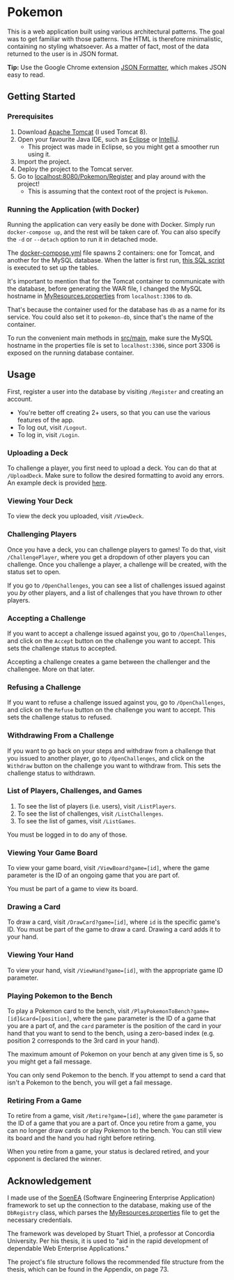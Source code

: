 # Pokemon

This is a web application built using various architectural patterns. The goal was to get familiar with those patterns. The HTML is therefore minimalistic, containing no styling whatsoever. As a matter of fact, most of the data returned to the user is in JSON format.

**Tip:** Use the Google Chrome extension [JSON Formatter](https://chrome.google.com/webstore/detail/json-formatter/bcjindcccaagfpapjjmafapmmgkkhgoa?hl=en), which makes JSON easy to read.

## Getting Started

### Prerequisites 

1. Download [Apache Tomcat](http://tomcat.apache.org/) (I used Tomcat 8).
2. Open your favourite Java IDE, such as [Eclipse](https://www.eclipse.org/) or [IntelliJ](https://www.jetbrains.com/idea/).
    - This project was made in Eclipse, so you might get a smoother run using it.
3. Import the project.
4. Deploy the project to the Tomcat server.
5. Go to [localhost:8080/Pokemon/Register](http://localhost:8080/Pokemon/Register) and play around with the project!
    - This is assuming that the context root of the project is `Pokemon`.

### Running the Application (with Docker)

Running the application can very easily be done with Docker. Simply run `docker-compose up`, and the rest will be taken care of. You can also specify the `-d` or `--detach` option to run it in detached mode.

The [docker-compose.yml](docker-compose.yml) file spawns 2 containers: one for Tomcat, and another for the MySQL database. When the latter is first run, [this SQL script](mysql-init/init.sql) is executed to set up the tables.

It's important to mention that for the Tomcat container to communicate with the database, before generating the WAR file, I changed the MySQL hostname in [MyResources.properties](src/MyResources.properties) from `localhost:3306` to `db`.

That's because the container used for the database has `db` as a name for its service. You could also set it to `pokemon-db`, since that's the name of the container.

To run the convenient main methods in [src/main](src/main), make sure the MySQL hostname in the properties file is set to `localhost:3306`, since port 3306 is exposed on the running database container.

## Usage

First, register a user into the database by visiting `/Register` and creating an account.

- You're better off creating 2+ users, so that you can use the various features of the app.
- To log out, visit `/Logout`.
- To log in, visit `/Login`.
    
### Uploading a Deck

To challenge a player, you first need to upload a deck. You can do that at `/UploadDeck`. Make sure to follow the desired formatting to avoid any errors. An example deck is provided [here](WebContent/deck-example.txt).

### Viewing Your Deck

To view the deck you uploaded, visit `/ViewDeck`.

### Challenging Players

Once you have a deck, you can challenge players to games! To do that, visit `/ChallengePlayer`, where you get a dropdown of other players you can challenge. Once you challenge a player, a challenge will be created, with the status set to open.

If you go to `/OpenChallenges`, you can see a list of challenges issued against you _by_ other players, and a list of challenges that you have thrown _to_ other players.

### Accepting a Challenge

If you want to accept a challenge issued against you, go to `/OpenChallenges`, and click on the `Accept` button on the challenge you want to accept. This sets the challenge status to accepted.

Accepting a challenge creates a game between the challenger and the challengee. More on that later.

### Refusing a Challenge

If you want to refuse a challenge issued against you, go to `/OpenChallenges`, and click on the `Refuse` button on the challenge you want to accept. This sets the challenge status to refused.

### Withdrawing From a Challenge

If you want to go back on your steps and withdraw from a challenge that you issued to another player, go to `/OpenChallenges`, and click on the `Withdraw` button on the challenge you want to withdraw from. This sets the challenge status to withdrawn.

### List of Players, Challenges, and Games

1. To see the list of players (i.e. users), visit `/ListPlayers`.
2. To see the list of challenges, visit `/ListChallenges`.
3. To see the list of games, visit `/ListGames`.

You must be logged in to do any of those.

### Viewing Your Game Board

To view your game board, visit `/ViewBoard?game=[id]`, where the game parameter is the ID of an ongoing game that you are part of.

You must be part of a game to view its board.

### Drawing a Card

To draw a card, visit `/DrawCard?game=[id]`, where `id` is the specific game's ID. You must be part of the game to draw a card. Drawing a card adds it to your hand.

### Viewing Your Hand

To view your hand, visit `/ViewHand?game=[id]`, with the appropriate game ID parameter.

### Playing Pokemon to the Bench

To play a Pokemon card to the bench, visit `/PlayPokemonToBench?game=[id]&card=[position]`, where the `game` parameter is the ID of a game that you are a part of, and the `card` parameter is the position of the card in your hand that you want to send to the bench, using a zero-based index (e.g. position 2 corresponds to the 3rd card in your hand).

The maximum amount of Pokemon on your bench at any given time is 5, so you might get a fail message.

You can only send Pokemon to the bench. If you attempt to send a card that isn't a Pokemon to the bench, you will get a fail message.

### Retiring From a Game

To retire from a game, visit `/Retire?game=[id]`, where the `game` parameter is the ID of a game that you are a part of. Once you retire from a game, you can no longer draw cards or play Pokemon to the bench. You can still view its board and the hand you had right before retiring.

When you retire from a game, your status is declared retired, and your opponent is declared the winner.

## Acknowledgement

I made use of the [SoenEA](http://soenea.htmlweb.com/) (Software Engineering Enterprise Application) framework to set up the connection to the database, making use of the `DbRegistry` class, which parses the [MyResources.properties](src/MyResources.properties) file to get the necessary credentials.

The framework was developed by Stuart Thiel, a professor at Concordia University. Per his thesis, it is used to "aid in the rapid development of dependable Web Enterprise Applications."

The project's file structure follows the recommended file structure from the thesis, which can be found in the Appendix, on page 73.

